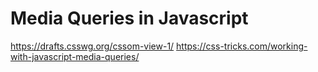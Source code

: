 # Media Queries in Javascript

https://drafts.csswg.org/cssom-view-1/
https://css-tricks.com/working-with-javascript-media-queries/
